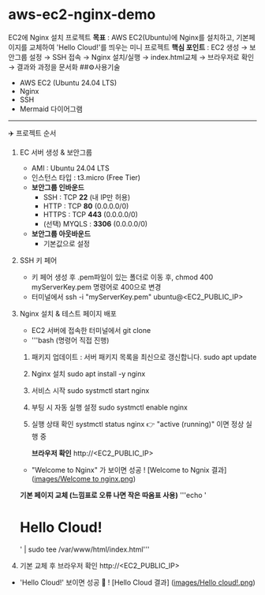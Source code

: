 # aws-ec2-nginx-demo
EC2에 Nginx 설치 프로젝트
**목표** : AWS EC2(Ubuntu)에 Nginx를 설치하고, 기본페이지를 교체하여 'Hello Cloud!'를 띄우는 미니 프로젝트 
**핵심 포인트** : EC2 생성 → 보안그룹 설정 → SSH 접속 → Nginx 설치/실행 → index.html교체 → 브라우저로 확인 → 결과와 과정을 문서화 
##⚙️사용기술 
- AWS EC2 (Ubuntu 24.04 LTS)
- Nginx
- SSH
- Mermaid 다이어그램
---
✈️ 프로젝트 순서
1) EC 서버 생성 & 보안그룹
   - AMI : Ubuntu 24.04 LTS
   - 인스턴스 타입 : t3.micro (Free Tier) 
   - **보안그룹 인바운드**
     - SSH : TCP **22** (내 IP만 허용)
     - HTTP : TCP **80** (0.0.0.0/0)
     - HTTPS : TCP **443** (0.0.0.0/0)
     - (선택) MYQLS : **3306** (0.0.0.0/0)
   - **보안그룹 아웃바운드**
     - 기본값으로 설정

2) SSH 키 페어
     - 키 페어 생성 후 .pem파일이 있는 폴더로 이동 후, chmod 400 myServerKey.pem 명령어로 400으로 변경
     - 터미널에서 ssh -i "myServerKey.pem" ubuntu@<EC2_PUBLIC_IP>

3) Nginx 설치 & 테스트 페이지 배포
   - EC2 서버에 접속한 터미널에서 git clone 
   - '''bash (명령어 직접 진행)
   1. 패키지 업데이트 : 서버 패키지 목록을 최신으로 갱신합니다. 
      sudo apt update
   2. Nginx 설치
      sudo apt install -y nginx
   3. 서비스 시작
      sudo systmctl start nginx
   4. 부팅 시 자동 실행 설정
      sudo systmctl enable nginx
   5. 실행 상태 확인
      systmctl status nginx
   👉 "active (running)" 이면 정상 실행 중

       **브라우저 확인**
     http://<EC2_PUBLIC_IP>
     - "Welcome to Nginx" 가 보이면 성공
! [Welcome to Ngnix 결과] ([images/Welcome to nginx.png](https://github.com/FutureGwon/aws-ec2-nginx-demo/blob/main/Welcome%20to%20nginx.png))
    
      **기본 페이지 교체 (느낌표로 오류 나면 작은 따옴표 사용)**
   '''echo '<h1>Hello Cloud!</h1>' | sudo tee /var/www/html/index.html'''

4) 기본 교체 후 브라우저 확인
 http://<EC2_PUBLIC_IP>
 - 'Hello Cloud!' 보이면 성공 🎊
! [Hello Cloud 결과] ([images/Hello cloud!.png](https://github.com/FutureGwon/aws-ec2-nginx-demo/blob/main/Hello%20cloud!.png))
  
